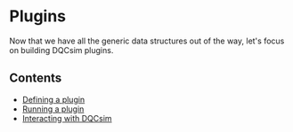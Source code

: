 # Plugins

Now that we have all the generic data structures out of the way, let's focus on
building DQCsim plugins.

## Contents

 - [Defining a plugin](pdef.apigen.md)
 - [Running a plugin](plugin-run.apigen.md)
 - [Interacting with DQCsim](plugin-interact.md)
